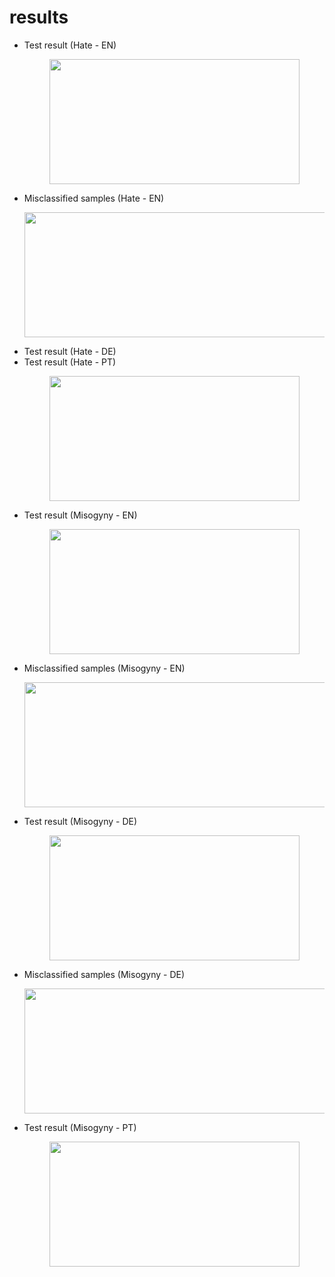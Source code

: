 # results

* Test result (Hate - EN)
   <p align="center">
     <img width="400" height="200" src="https://github.com/hasanselimyagci/nomorehate/blob/main/hateEnEval.png">
   </p>
* Misclassified samples (Hate - EN)
   <p align="center">
     <img width="800" height="200" src="https://github.com/hasanselimyagci/nomorehate/blob/main/misclassifiedHateEn.png">
   </p>
* Test result (Hate - DE)
* Test result (Hate - PT)
   <p align="center">
     <img width="400" height="200" src="https://github.com/hasanselimyagci/nomorehate/blob/main/results/hateEvalPT.png">
   </p>
* Test result (Misogyny - EN)
    <p align="center">
      <img width="400" height="200" src="https://github.com/hasanselimyagci/nomorehate/blob/main/results/misogynyENevaluation.png">
    </p>
* Misclassified samples (Misogyny - EN)
    <p align="center">
      <img width="800" height="200" src="https://github.com/hasanselimyagci/nomorehate/blob/main/results/misclassifiedMisogynyEN.png">
    </p>
* Test result (Misogyny - DE)
    <p align="center">
      <img width="400" height="200" src="https://github.com/hasanselimyagci/nomorehate/blob/main/results/EvalGermanMisogynyFromMultilangModel.png">
    </p>
* Misclassified samples (Misogyny - DE)
    <p align="center">
      <img width="800" height="200" src="https://github.com/hasanselimyagci/nomorehate/blob/main/results/wrongGermanMisogynyCheck.png">
    </p>
* Test result (Misogyny - PT)
    <p align="center">
      <img width="400" height="200" src="https://github.com/hasanselimyagci/nomorehate/blob/main/results/misogynyPTeval.png">
    </p>



